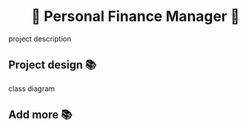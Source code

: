 
<h1 align="center">
💸 Personal Finance Manager 💸
</h1>
project description

## Project design 📚
class diagram

## Add more 📚
